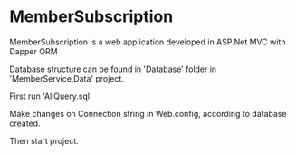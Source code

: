# MemberSubscription
MemberSubscription is a web application developed in ASP.Net MVC with Dapper ORM

Database structure can be found in 'Database' folder in 'MemberService.Data' project.

First run 'AllQuery.sql'

Make changes on Connection string in Web.config, according to database created.

Then start project.
